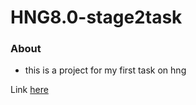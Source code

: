 # HNG8.0-stage2task

### About

- this is a project for my first task on hng

Link [here](https://hng-stage2.herokuapp.com/)
